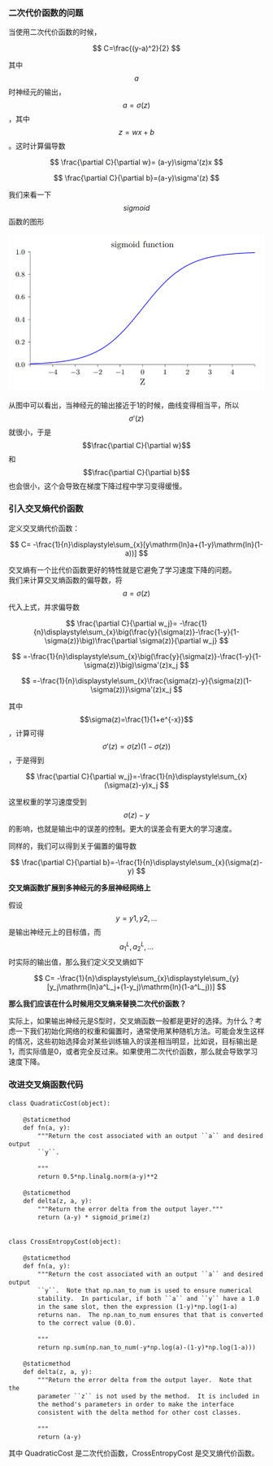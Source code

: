 ### 二次代价函数的问题

当使用二次代价函数的时候，


$$
C=\frac{(y-a)^2}{2}
$$


其中$$a$$时神经元的输出，$$a=\sigma(z)$$，其中$$z=wx+b$$。这时计算偏导数


$$
\frac{\partial C}{\partial w}= (a-y)\sigma'(z)x
$$



$$
\frac{\partial C}{\partial b}=(a-y)\sigma'(z)
$$


我们来看一下$$sigmoid$$函数的图形

![](/assets/sigmoid_function.png)

从图中可以看出，当神经元的输出接近于1的时候，曲线变得相当平，所以$$\sigma'(z)$$就很小，于是$$\frac{\partial C}{\partial w}$$和$$\frac{\partial C}{\partial b}$$也会很小，这个会导致在梯度下降过程中学习变得缓慢。

### 引入交叉熵代价函数

定义交叉熵代价函数：


$$
C= -\frac{1}{n}\displaystyle\sum_{x}[y\mathrm{ln}a+(1-y)\mathrm{ln}(1-a))]
$$


交叉熵有一个比代价函数更好的特性就是它避免了学习速度下降的问题。  
我们来计算交叉熵函数的偏导数，将$$a = \sigma(z)$$ 代入上式，并求偏导数


$$
\frac{\partial C}{\partial w_j}= -\frac{1}{n}\displaystyle\sum_{x}\big(\frac{y}{\sigma(z)}-\frac{1-y}{1-\sigma(z)}\big)\frac{\partial \sigma(z)}{\partial w_j}
$$



$$
=-\frac{1}{n}\displaystyle\sum_{x}\big(\frac{y}{\sigma(z)}-\frac{1-y}{1-\sigma(z)}\big)\sigma'(z)x_j
$$



$$
=-\frac{1}{n}\displaystyle\sum_{x}\frac{\sigma(z)-y}{\sigma(z)(1-\sigma(z))}\sigma'(z)x_j
$$


其中$$\sigma(z)=\frac{1}{1+e^{-x}}$$，计算可得$$\sigma'(z)=\sigma(z)(1-\sigma(z))$$，于是得到


$$
\frac{\partial C}{\partial w_j}=-\frac{1}{n}\displaystyle\sum_{x}(\sigma(z)-y)x_j
$$


这里权重的学习速度受到$$\sigma(z)-y$$的影响，也就是输出中的误差的控制。更大的误差会有更大的学习速度。

同样的，我们可以得到关于偏置的偏导数


$$
\frac{\partial C}{\partial b}=-\frac{1}{n}\displaystyle\sum_{x}(\sigma(z)-y)
$$


**交叉熵函数扩展到多神经元的多层神经网络上**

假设$$y=y1,y2,...$$是输出神经元上的目标值，而$$a^L_1,a^L_2,...$$时实际的输出值，那么我们定义交叉熵如下


$$
C= -\frac{1}{n}\displaystyle\sum_{x}\displaystyle\sum_{y}[y_j\mathrm{ln}a^L_j+(1-y_j)\mathrm{ln}(1-a^L_j))]
$$


**那么我们应该在什么时候用交叉熵来替换二次代价函数？**

实际上，如果输出神经元是S型时，交叉熵函数一般都是更好的选择。为什么？考虑一下我们初始化网络的权重和偏置时，通常使用某种随机方法。可能会发生这样的情况，这些初始选择会对某些训练输入的误差相当明显，比如说，目标输出是1，而实际值是0，或者完全反过来。如果使用二次代价函数，那么就会导致学习速度下降。

### 改进交叉熵函数代码

    class QuadraticCost(object):

        @staticmethod
        def fn(a, y):
            """Return the cost associated with an output ``a`` and desired output
            ``y``.

            """
            return 0.5*np.linalg.norm(a-y)**2

        @staticmethod
        def delta(z, a, y):
            """Return the error delta from the output layer."""
            return (a-y) * sigmoid_prime(z)


    class CrossEntropyCost(object):

        @staticmethod
        def fn(a, y):
            """Return the cost associated with an output ``a`` and desired output
            ``y``.  Note that np.nan_to_num is used to ensure numerical
            stability.  In particular, if both ``a`` and ``y`` have a 1.0
            in the same slot, then the expression (1-y)*np.log(1-a)
            returns nan.  The np.nan_to_num ensures that that is converted
            to the correct value (0.0).

            """
            return np.sum(np.nan_to_num(-y*np.log(a)-(1-y)*np.log(1-a)))

        @staticmethod
        def delta(z, a, y):
            """Return the error delta from the output layer.  Note that the
            parameter ``z`` is not used by the method.  It is included in
            the method's parameters in order to make the interface
            consistent with the delta method for other cost classes.

            """
            return (a-y)

其中 QuadraticCost 是二次代价函数，CrossEntropyCost 是交叉熵代价函数。

